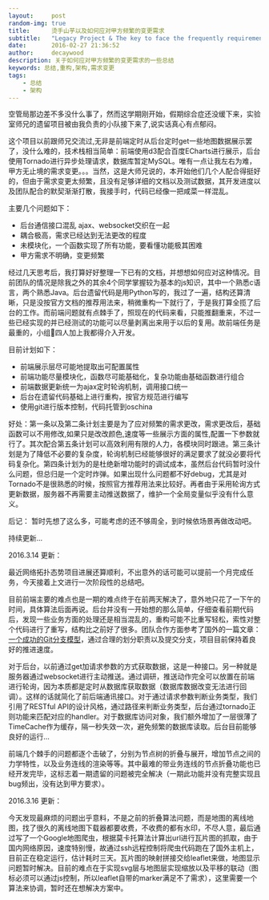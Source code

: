 ```yaml
---
layout:     post
random-img: true
title:      烫手山芋以及如何应对甲方频繁的变更需求
subtitle:   "Legacy Project & The key to face the frequently requirements change"
date:       2016-02-27 21:36:52
author:     decaywood
description: 关于如何应对甲方频繁的变更需求的一些总结
keywords: 总结,重构,架构,需求变更
tags:
    - 总结
    - 架构
---
```


空管局那边差不多没什么事了，然而这学期刚开始，假期综合症还没缓下来，实验室师兄的遗留项目被由我负责的小队接下来了,说实话真心有点郁闷。

这个项目以前跟师兄交流过,无非是前端定时从后台定时get一些地图数据展示罢了，没什么难的，技术栈相当简单：前端使用d3配合百度ECharts进行展示，后台使用Tornado进行异步处理请求，数据库暂定MySQL。唯有一点让我左右为难，甲方无止境的需求变更。。。当然，这是大师兄说的，本开始他们几个人配合得挺好的，但由于需求变更太频繁，且没有足够详细的文档以及测试数据，其开发进度以及团队配合的默契渐渐打散，我接手时，代码已经像一把咸菜一样混乱。

主要几个问题如下：

* 后台通信接口混乱 ajax、websocket交织在一起
* 耦合极高，需求已经达到无法更改的程度
* 未模块化，一个函数实现了所有功能，要看懂功能极其困难
* 甲方需求不明确，变更频繁

经过几天思考后，我打算好好整理一下已有的文档，并想想如何应对这种情况。目前团队的情况是除我之外的其余4个同学掌握较为基本的js知识，其中一个熟悉c语言，两个熟悉Java。后台遗留代码是用Python写的，我过了一遍，结构还算清晰，只是没按官方文档的推荐用法来，稍微重构一下就行了，于是我打算全揽了后台的工作。而前端问题就有点棘手了，照现在的代码来看，只能推翻重来，不过一些已经实现的并已经测试的功能可以尽量剥离出来用于以后的复用。故前端任务是最重的，小组四人加上我都得介入开发。

目前计划如下：

* 前端展示层尽可能地提取出可配置属性
* 前端功能尽量模块化，函数尽可能基础化，复杂功能由基础函数进行组合
* 前端数据更新统一为ajax定时轮询机制，调用接口统一
* 后台在遗留代码基础上进行重构，按官方规范进行编写
* 使用git进行版本控制，代码托管到oschina

好处：第一条以及第二条计划主要是为了应对频繁的需求更改，需求更改后，基础函数可以不用修改,如果只是改改颜色,速度等一些展示方面的属性,配置一下参数就行了。其次配合第五条计划可以高效利用有限的人力，各模块同时跟进。第三条计划是为了降低不必要的复杂度，轮询机制已经能够很好的满足要求了就没必要将代码复杂化。第四条计划为的是杜绝新增功能时的调试成本，虽然后台代码暂时没什么问题，但总归是一个定时炸弹。如果出现什么问题都不好debug，尤其是对Tornado不是很熟悉的时候，按照官方推荐用法来比较好。再者由于采用轮询方式更新数据，服务器不再需要主动推送数据了，维护一个全局变量似乎没有什么意义。

后记： 暂时先想了这么多，可能考虑的还不够周全，到时候依场景再做改动吧。

持续更新...

2016.3.14 更新：

最近网络拓扑态势项目进展还算顺利，不出意外的话可能可以提前一个月完成任务，今天接着上文进行一次阶段性的总结吧。

目前前端主要的难点也是一期的难点终于在前两天解决了，意外地只花了一下午的时间，具体算法后面再说。后台并没有一开始想的那么简单，仔细查看前期代码后，发现一些业务方面的处理还是相当混乱的，重构可能不比重写轻松，索性对整个代码进行了重写，结构比之前好了很多。团队合作方面参考了国外的一篇文章：[一个成功的Git分支模型](/2016/03/02/git-branch-model/)，通过合理的划分职责以及提交分支，项目目前保持着良好的推进速度。

对于后台，以前通过get加请求参数的方式获取数据，这是一种接口。另一种就是服务器通过websocket进行主动推送。通过调研，推送动作完全可以放置在前端进行轮询，因为本质都是定时从数据库获取数据（数据库数据改变无法进行回调）。这样的话就简化了前后端通讯接口。对于通过请求参数判断业务类型，我们引用了RESTful API的设计风格，通过路径来判断业务类型，后台通过tornado正则功能来匹配对应的handler。对于数据库访问对象，我们额外增加了一层很薄了TimeCache作为缓存，隔一秒失效一次，避免频繁的数据库读取。后台目前能够良好的运行...

前端几个棘手的问题都逐个击破了，分别为节点树的折叠与展开，增加节点之间的力学特性，以及业务连线的渲染等等。其中最难的带业务连线的节点折叠功能也已经开发完毕，这标志着一期遗留的问题被完全解决（一期此功能并没有完整实现且bug频出，没有达到甲方要求）。

2016.3.16 更新：

今天发现最麻烦的问题出乎意料，不是之前的折叠算法问题，而是地图的离线地图，找了很久的离线地图下载器都要收费，不收费的都有水印，不尽人意，最后通过写了一个Google地图爬虫，根据莫卡托算法计算出url进行瓦片图的抓取，由于国内网络原因，速度特别慢，故通过ssh远程控制将爬虫代码跑在了国外主机上，目前正在稳定运行，估计耗时三天。瓦片图的映射拼接交给leaflet来做，地图显示问题暂时解决。目前的难点在于实现svg层与地图层实现缩放以及平移的联动（图标必须可以通过js控制，所以leaflet自带的marker满足不了需求），这里需要一个算法来协调，暂时还在想解决方案中。